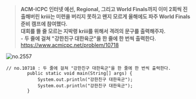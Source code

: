 > **ACM-ICPC 인터넷 예선, Regional, 그리고 World Finals까지 이미 2회씩 진출해버린 kriii는 미련을 버리지 못하고 왠지 모르게 올해에도 파주 World Finals 준비 캠프에 참여했다. <br> 대회를 뜰 줄 모르는 지박령 kriii를 위해서 격려의 문구를 출력해주자. <br> - 두 줄에 걸쳐 "강한친구 대한육군"을 한 줄에 한 번씩 출력한다.** <br>
https://www.acmicpc.net/problem/10718

![no.2557](https://img1.daumcdn.net/thumb/R1280x0/?scode=mtistory2&fname=https%3A%2F%2Fblog.kakaocdn.net%2Fdn%2FbZ8neO%2FbtrxkMhukAH%2F0KI9JVTeKpr7nixn233MGk%2Fimg.png "no.10718")

    // no.10718 : 두 줄에 걸쳐 "강한친구 대한육군"을 한 줄에 한 번씩 출력한다.
    		public static void main(String[] args) {
    			System.out.println("강한친구 대한육군");
    			System.out.println("강한친구 대한육군");
    		}
